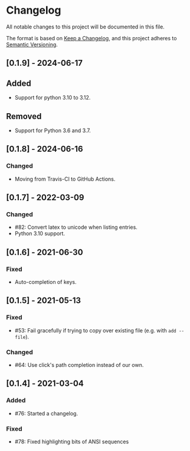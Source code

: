 # Changelog

All notable changes to this project will be documented in this file.

The format is based on [Keep a Changelog](https://keepachangelog.com/en/1.0.0/),
and this project adheres to [Semantic Versioning](https://semver.org/spec/v2.0.0.html).

## [0.1.9] - 2024-06-17

## Added

- Support for python 3.10 to 3.12.

## Removed

- Support for Python 3.6 and 3.7.

## [0.1.8] - 2024-06-16

### Changed

- Moving from Travis-CI to GitHub Actions.

## [0.1.7] - 2022-03-09

### Changed

- #82: Convert latex to unicode when listing entries.
- Python 3.10 support.

## [0.1.6] - 2021-06-30

### Fixed

- Auto-completion of keys.

## [0.1.5] - 2021-05-13

### Fixed

- #53: Fail gracefully if trying to copy over existing file (e.g. with `add --file`).

### Changed

- #64: Use click's path completion instead of our own.

## [0.1.4] - 2021-03-04

### Added

- #76: Started a changelog.

### Fixed

- #78: Fixed highlighting bits of ANSI sequences
